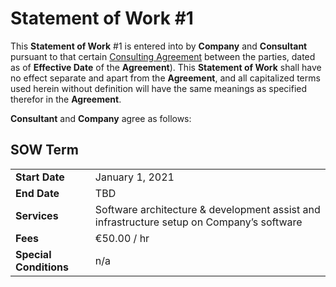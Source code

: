 # Statement of Work #1

This **Statement of Work** #1 is entered into by **Company** and **Consultant** pursuant to that certain
[Consulting Agreement](consulting-agreement.md) between the parties, dated as of **Effective Date** of the **Agreement**).
This **Statement of Work** shall have no effect separate and apart from the **Agreement**, and all capitalized terms used
herein without definition will have the same meanings as specified therefor in the **Agreement**.

**Consultant** and **Company** agree as follows:

## SOW Term

|  |  |
| --- | --- |
| **Start Date** | January 1, 2021 |
| **End Date** | TBD |
| **Services** | Software architecture & development assist and infrastructure setup on Company’s software |
| **Fees** | €50.00 / hr |
| **Special Conditions** | n/a |
